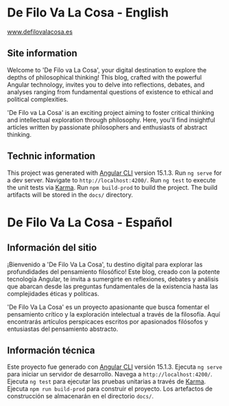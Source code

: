 # De Filo Va La Cosa - English

www.defilovalacosa.es

## Site information

Welcome to 'De Filo va La Cosa', your digital destination to explore the depths of philosophical thinking! This blog, crafted with the powerful Angular technology, invites you to delve into reflections, debates, and analyses ranging from fundamental questions of existence to ethical and political complexities.

'De Filo va La Cosa' is an exciting project aiming to foster critical thinking and intellectual exploration through philosophy. Here, you'll find insightful articles written by passionate philosophers and enthusiasts of abstract thinking.

## Technic information

This project was generated with [Angular CLI](https://github.com/angular/angular-cli) version 15.1.3.
Run `ng serve` for a dev server. Navigate to `http://localhost:4200/`. 
Run `ng test` to execute the unit tests via [Karma](https://karma-runner.github.io).
Run `npm build-prod` to build the project. The build artifacts will be stored in the `docs/` directory.

# De Filo Va La Cosa - Español

## Información del sitio

¡Bienvenido a 'De Filo Va La Cosa', tu destino digital para explorar las profundidades del pensamiento filosófico! Este blog, creado con la potente tecnología Angular, te invita a sumergirte en reflexiones, debates y análisis que abarcan desde las preguntas fundamentales de la existencia hasta las complejidades éticas y políticas.

'De Filo Va La Cosa' es un proyecto apasionante que busca fomentar el pensamiento crítico y la exploración intelectual a través de la filosofía. Aquí encontrarás artículos perspicaces escritos por apasionados filósofos y entusiastas del pensamiento abstracto.

## Información técnica

Este proyecto fue generado con [Angular CLI](https://github.com/angular/angular-cli) versión 15.1.3.
Ejecuta `ng serve` para iniciar un servidor de desarrollo. Navega a `http://localhost:4200/`.
Ejecuta `ng test` para ejecutar las pruebas unitarias a través de [Karma](https://karma-runner.github.io).
Ejecuta `npm run build-prod` para construir el proyecto. Los artefactos de construcción se almacenarán en el directorio `docs/`.